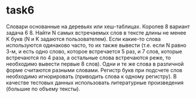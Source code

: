 # task6
Словари основанные на деревьях или хеш-таблицах. Королев 8 вариант задача 6
8.	Найти N самых встречаемых слов в тексте длины не менее K букв (N и K задаются пользователем). Если какие-то слова используются одинаково часто, то их также вывести (т.е. если N равно 3-м, и есть одно слово, которое встречается 5 раз, и 7 слов, которые встречаются по 4 раза, а остальные слова встречаются реже, то необходимо вывести первые 8 слов). Одни и те же слова в различной форме считаются разными словами. Регистр букв при подсчете слов необходимо игнорировать (приводить слова к одному регистру). В качестве тестовых данных использовать литературные произведения (большие по объему тексты).
